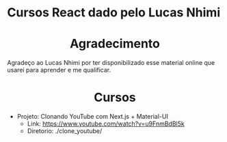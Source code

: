 # Cursos React dado pelo Lucas Nhimi
<h1 align="center"> Agradecimento </h1>
Agradeço ao Lucas Nhimi por ter disponibilizado esse material online que usarei para aprender e me qualificar.

<h1 align="center"> Cursos </h1>

 - Projeto: Clonando YouTube com Next.js + Material-UI
    - Link: https://www.youtube.com/watch?v=u9FnmBdBl5k
    - Diretorio: ./clone_youtube/

    
